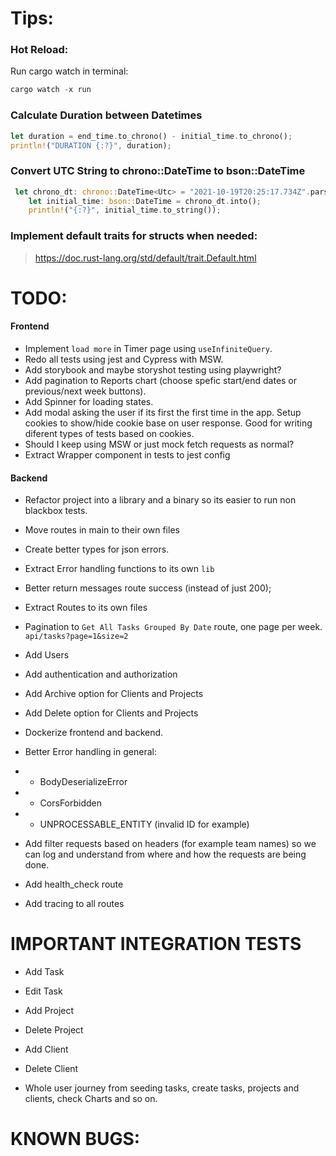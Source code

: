 # Tips:

### Hot Reload:

Run cargo watch in terminal:

```rs
cargo watch -x run
```

### Calculate Duration between Datetimes

```rs
let duration = end_time.to_chrono() - initial_time.to_chrono();
println!("DURATION {:?}", duration);
```

### Convert UTC String to chrono::DateTime<Utc> to bson::DateTime

```rs
 let chrono_dt: chrono::DateTime<Utc> = "2021-10-19T20:25:17.734Z".parse().unwrap();
    let initial_time: bson::DateTime = chrono_dt.into();
    println!("{:?}", initial_time.to_string());
```

### Implement default traits for structs when needed:

> https://doc.rust-lang.org/std/default/trait.Default.html

# TODO:

#### Frontend

- Implement `load more` in Timer page using `useInfiniteQuery`.
- Redo all tests using jest and Cypress with MSW.
- Add storybook and maybe storyshot testing using playwright?
- Add pagination to Reports chart (choose spefic start/end dates or previous/next week buttons).
- Add Spinner for loading states.
- Add modal asking the user if its first the first time in the app.
  Setup cookies to show/hide cookie base on user response. Good for writing diferent types of tests based on cookies.
- Should I keep using MSW or just mock fetch requests as normal?
- Extract Wrapper component in tests to jest config

#### Backend

- Refactor project into a library and a binary so its easier to run non blackbox tests.

- Move routes in main to their own files
- Create better types for json errors.
- Extract Error handling functions to its own `lib`
- Better return messages route success (instead of just 200);
- Extract Routes to its own files
- Pagination to `Get All Tasks Grouped By Date` route, one page per week. `api/tasks?page=1&size=2`
- Add Users
- Add authentication and authorization
- Add Archive option for Clients and Projects
- Add Delete option for Clients and Projects
- Dockerize frontend and backend.
- Better Error handling in general:
- - BodyDeserializeError
- - CorsForbidden
- - UNPROCESSABLE_ENTITY (invalid ID for example)

- Add filter requests based on headers (for example team names) so we can log and understand from where and how the requests are being done.
- Add health_check route
- Add tracing to all routes

# IMPORTANT INTEGRATION TESTS

- Add Task
- Edit Task
- Add Project
- Delete Project
- Add Client
- Delete Client

- Whole user journey from seeding tasks, create tasks, projects and clients, check Charts and so on.

# KNOWN BUGS:
